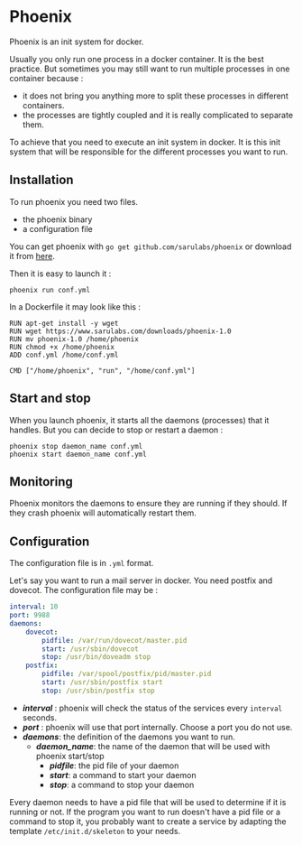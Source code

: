 # Phoenix

Phoenix is an init system for docker.

Usually you only run one process in a docker container. It is the best practice. But sometimes you may still want to run multiple processes in one container because :
- it does not bring you anything more to split these processes in different containers.
- the processes are tightly coupled and it is really complicated to separate them.

To achieve that you need to execute an init system in docker. It is this init system that will be responsible for the different processes you want to run.


## Installation

To run phoenix you need two files.
- the phoenix binary
- a configuration file

You can get phoenix with `go get github.com/sarulabs/phoenix` or download it from [here](https://www.sarulabs.com/downloads/phoenix-1.0).

Then it is easy to launch it :

```
phoenix run conf.yml
```

In a Dockerfile it may look like this :

```
RUN apt-get install -y wget
RUN wget https://www.sarulabs.com/downloads/phoenix-1.0
RUN mv phoenix-1.0 /home/phoenix
RUN chmod +x /home/phoenix
ADD conf.yml /home/conf.yml

CMD ["/home/phoenix", "run", "/home/conf.yml"]
```

## Start and stop

When you launch phoenix, it starts all the daemons (processes) that it handles. But you can decide to stop or restart a daemon :

```
phoenix stop daemon_name conf.yml
phoenix start daemon_name conf.yml
```

## Monitoring

Phoenix monitors the daemons to ensure they are running if they should. If they crash phoenix will automatically restart them.


## Configuration

The configuration file is in `.yml` format.

Let's say you want to run a mail server in docker. You need postfix and dovecot. The configuration file may be :

```yml
interval: 10
port: 9988
daemons:
    dovecot:
        pidfile: /var/run/dovecot/master.pid
        start: /usr/sbin/dovecot
        stop: /usr/bin/doveadm stop
    postfix:
        pidfile: /var/spool/postfix/pid/master.pid
        start: /usr/sbin/postfix start
        stop: /usr/sbin/postfix stop
```

- ***interval*** : phoenix will check the status of the services
every `interval` seconds.
- ***port*** : phoenix will use that port internally. Choose a port you do not use.
- ***daemons***: the definition of the daemons you want to run.
  - ***daemon_name***: the name of the daemon that will be used with phoenix start/stop
    - ***pidfile***: the pid file of your daemon
    - ***start***: a command to start your daemon
    - ***stop***: a command to stop your daemon

Every daemon needs to have a pid file that will be used to determine if it is running or not. If the program you want to run doesn't have a pid file or a command to stop it, you probably want to create a service by adapting the template `/etc/init.d/skeleton` to your needs.
